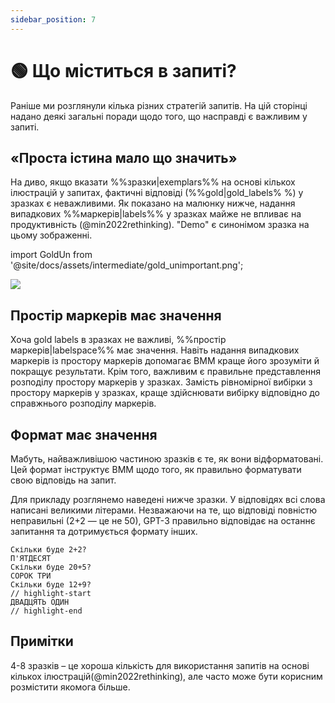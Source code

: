 ```yaml
---
sidebar_position: 7
---
```


# 🟢 Що міститься в запиті?

Раніше ми розглянули кілька різних стратегій запитів. На цій сторінці надано деякі загальні поради щодо того, що насправді є важливим у запиті.


## «Проста істина мало що значить»


На диво, якщо вказати %%зразки|exemplars%% на основі кількох ілюстрацій у запитах, фактичні відповіді (%%gold|gold_labels% %) у зразках є неважливими. Як показано на малюнку нижче, надання випадкових %%маркерів|labels%% у зразках майже не впливає на продуктивність (@min2022rethinking). "Demo" є синонімом зразка на цьому зображенні.

import GoldUn from '@site/docs/assets/intermediate/gold_unimportant.png';

<div style={{textAlign: 'center'}}>
  <img src={GoldUn} style={{width: "750px"}} />
</div>

## Простір маркерів має значення

Хоча gold labels в зразках не важливі, %%простір маркерів|labelspace%% має значення. Навіть надання випадкових маркерів із простору маркерів допомагає ВММ краще його зрозуміти й покращує результати. Крім того, важливим є правильне представлення розподілу простору маркерів у зразках. Замість рівномірної вибірки з простору маркерів у зразках, краще здійснювати вибірку відповідно до справжнього розподілу маркерів.

## Формат має значення

Мабуть, найважливішою частиною зразків є те, як вони відформатовані. Цей формат інструктує ВММ щодо того, як правильно форматувати свою відповідь на запит.

Для прикладу розглянемо наведені нижче зразки. У відповідях всі слова написані великими літерами. Незважаючи на те, що відповіді повністю неправильні (2+2 — це не 50), GPT-3 правильно відповідає на останнє запитання та дотримується формату інших.

```text
Скільки буде 2+2? 
П'ЯТДЕСЯТ
Скільки буде 20+5?
СОРОК ТРИ
Скільки буде 12+9?
// highlight-start
ДВАДЦЯТЬ ОДИН
// highlight-end
```

## Примітки

4-8 зразків – це хороша кількість для використання запитів на основі кількох ілюстрацій(@min2022rethinking), але часто може бути корисним розмістити якомога більше.
